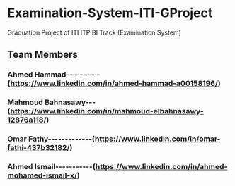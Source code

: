 # Examination-System-ITI-GProject
Graduation Project of ITI ITP BI Track (Examination System) 
## Team Members 
### Ahmed Hammad----------(https://www.linkedin.com/in/ahmed-hammad-a00158196/)
### Mahmoud Bahnasawy---(https://www.linkedin.com/in/mahmoud-elbahnasawy-12876a118/)
### Omar Fathy-------------(https://www.linkedin.com/in/omar-fathi-437b32182/)
### Ahmed Ismail-----------(https://www.linkedin.com/in/ahmed-mohamed-ismail-x/)

